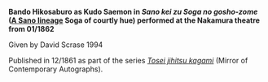 **Bando Hikosaburo as Kudo Saemon in _Sano kei zu Soga no gosho-zome_ ([A Sano lineage](/exhibition/group-6) Soga of courtly hue) performed at the Nakamura theatre from 01/1862**

Given by David Scrase 1994

Published in 12/1861 as part of the series _[Tosei jihitsu kagami](KUN/kunp85.htm)_ (Mirror of Contemporary Autographs).
